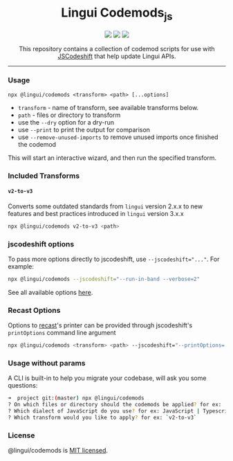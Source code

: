 <div align="center">
<h1>Lingui Codemods<sub>js</sub></h1>
<img src="https://github.com/lingui/codemods/workflows/Main%20CI/badge.svg" />
<a href="https://www.npmjs.com/package/@lingui/codemods/v/latest"><img src="https://img.shields.io/npm/v/@lingui/codemods/latest.svg" /></a>
<a href="https://github.com/semantic-release/semantic-release">
<img src="https://img.shields.io/badge/%20%20%F0%9F%93%A6%F0%9F%9A%80-semantic--release-e10079.svg" />
</a>


This repository contains a collection of codemod scripts for use with [JSCodeshift](https://github.com/facebook/jscodeshift) that help update Lingui APIs.

<hr />

</div>

### Usage

`npx @lingui/codemods <transform> <path> [...options]`

- `transform` - name of transform, see available transforms below.
- `path` - files or directory to transform
- use the `--dry` option for a dry-run
- use `--print` to print the output for
 comparison
- use `--remove-unused-imports` to remove unused imports once finished the codemod


This will start an interactive wizard, and then run the specified transform.

### Included Transforms

#### `v2-to-v3`

Converts some outdated standards from `lingui` version 2.x.x to new features and best practices introduced in `lingui` version 3.x.x

```sh
npx @lingui/codemods v2-to-v3 <path>
```

### jscodeshift options

To pass more options directly to jscodeshift, use `--jscodeshift="..."`. For example:

```sh
npx @lingui/codemods --jscodeshift="--run-in-band --verbose=2"
```

See all available options [here](https://github.com/facebook/jscodeshift#usage-cli).

### Recast Options

Options to [recast](https://github.com/benjamn/recast)'s printer can be provided
through jscodeshift's `printOptions` command line argument

```sh
npx @lingui/codemods <transform> <path> --jscodeshift="--printOptions='{\"quote\":\"double\"}'"
```

### Usage without params

A CLI is built-in to help you migrate your codebase, will ask you some questions:

```sh
➜  project git:(master) npx @lingui/codemods
? On which files or directory should the codemods be applied? for ex: ./src
? Which dialect of JavaScript do you use? for ex: JavaScript | Typescript | JavaScript with Flow
? Which transform would you like to apply? for ex: `v2-to-v3`
```

### License

@lingui/codemods is [MIT licensed](./LICENSE).
